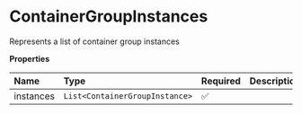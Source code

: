# ContainerGroupInstances

Represents a list of container group instances

**Properties**

| Name      | Type                           | Required | Description |
| :-------- | :----------------------------- | :------- | :---------- |
| instances | `List<ContainerGroupInstance>` | ✅       |             |
